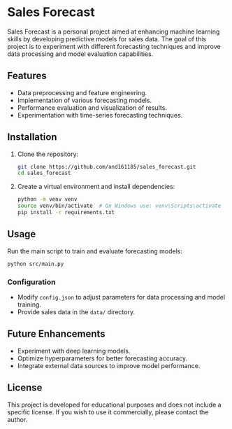 # Sales Forecast

Sales Forecast is a personal project aimed at enhancing machine learning skills by developing predictive models for sales data. The goal of this project is to experiment with different forecasting techniques and improve data processing and model evaluation capabilities.

## Features

- Data preprocessing and feature engineering.
- Implementation of various forecasting models.
- Performance evaluation and visualization of results.
- Experimentation with time-series forecasting techniques.

## Installation

1. Clone the repository:
   ```bash
   git clone https://github.com/and161185/sales_forecast.git
   cd sales_forecast
   ```
2. Create a virtual environment and install dependencies:
   ```bash
   python -m venv venv
   source venv/bin/activate  # On Windows use: venv\Scripts\activate
   pip install -r requirements.txt
   ```

## Usage

Run the main script to train and evaluate forecasting models:
```bash
python src/main.py
```

### Configuration
- Modify `config.json` to adjust parameters for data processing and model training.
- Provide sales data in the `data/` directory.

## Future Enhancements

- Experiment with deep learning models.
- Optimize hyperparameters for better forecasting accuracy.
- Integrate external data sources to improve model performance.

## License

This project is developed for educational purposes and does not include a specific license. If you wish to use it commercially, please contact the author.

